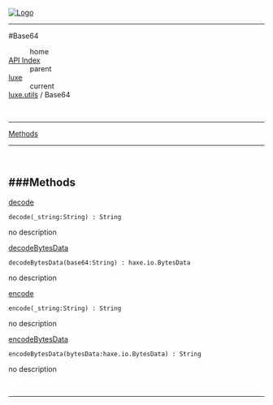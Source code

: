 
[![Logo](../../../images/logo.png)](../../../index.html)

---

#Base64


&emsp;&emsp;&emsp;home   
[API Index](../../../api/index.html#luxe.utils)   
&emsp;&emsp;&emsp;parent    
[luxe](../)     
&emsp;&emsp;&emsp;current    
[luxe.utils](./) / Base64

<br/>

---


[Methods](#Methods)   


---

&nbsp;   

<a class="lift" name="Methods" ></a>
###Methods   
---
<a class="lift" name="decode" href="#decode">decode</a>



`decode(_string:String) : String`

<span class="small_desc_flat"> no description </span>   

<a class="lift" name="decodeBytesData" href="#decodeBytesData">decodeBytesData</a>



`decodeBytesData(base64:String) : haxe.io.BytesData`

<span class="small_desc_flat"> no description </span>   

<a class="lift" name="encode" href="#encode">encode</a>



`encode(_string:String) : String`

<span class="small_desc_flat"> no description </span>   

<a class="lift" name="encodeBytesData" href="#encodeBytesData">encodeBytesData</a>



`encodeBytesData(bytesData:haxe.io.BytesData) : String`

<span class="small_desc_flat"> no description </span>   



&nbsp;
&nbsp;
&nbsp;

---  


&nbsp;   
&nbsp;   